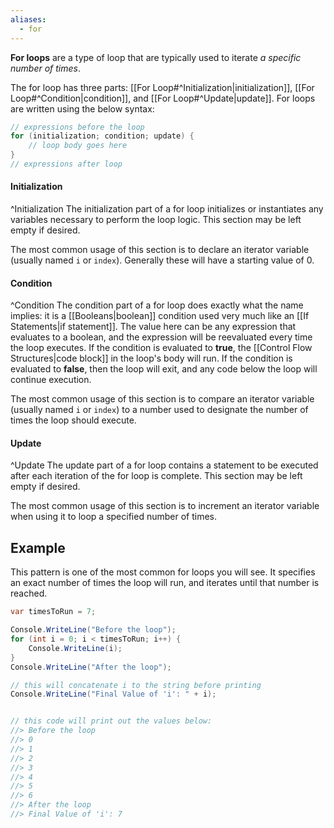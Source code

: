 ```yaml
---
aliases:
  - for
---
```


**For loops** are a type of loop that are typically used to iterate *a specific number of times*. 

The for loop has three parts: [[For Loop#^Initialization|initialization]], [[For Loop#^Condition|condition]], and [[For Loop#^Update|update]]. For loops are written using the below syntax:

```csharp
// expressions before the loop
for (initialization; condition; update) {
	// loop body goes here
}
// expressions after loop
```

#### Initialization
^Initialization
The initialization part of a for loop initializes or instantiates any variables necessary to perform the loop logic. This section may be left empty if desired.

The most common usage of this section is to declare an iterator variable (usually named `i` or `index`). Generally these will have a starting value of 0.

#### Condition
^Condition
The condition part of a for loop does exactly what the name implies: it is a [[Booleans|boolean]] condition used very much like an [[If Statements|if statement]]. The value here can be any expression that evaluates to a boolean, and the expression will be reevaluated every time the loop executes. If the condition is evaluated to **true**, the [[Control Flow Structures|code block]] in the loop's body will run. If the condition is evaluated to **false**, then the loop will exit, and any code below the loop will continue execution.

The most common usage of this section is to compare an iterator variable (usually named `i` or `index`) to a number used to designate the number of times the loop should execute.

#### Update
^Update
The update part of a for loop contains a statement to be executed after each iteration of the for loop is complete. This section may be left empty if desired.

The most common usage of this section is to increment an iterator variable when using it to loop a specified number of times.


## Example

This pattern is one of the most common for loops you will see. It specifies an exact number of times the loop will run, and iterates until that number is reached.

```csharp
var timesToRun = 7;

Console.WriteLine("Before the loop");
for (int i = 0; i < timesToRun; i++) {
	Console.WriteLine(i);
}
Console.WriteLine("After the loop");

// this will concatenate i to the string before printing
Console.WriteLine("Final Value of 'i': " + i); 


// this code will print out the values below:
//> Before the loop
//> 0
//> 1
//> 2
//> 3
//> 4
//> 5
//> 6
//> After the loop
//> Final Value of 'i': 7
```